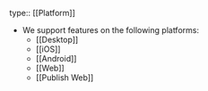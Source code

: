 type:: [[Platform]]

- We support features on the following platforms:
	- [[Desktop]]
	- [[iOS]]
	- [[Android]]
	- [[Web]]
	- [[Publish Web]]